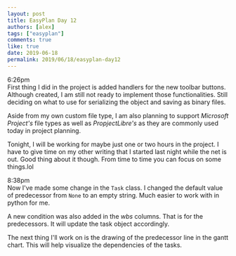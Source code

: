 ```yaml
---
layout: post
title: EasyPlan Day 12
authors: [alex]
tags: ["easyplan"]
comments: true
like: true
date: 2019-06-18
permalink: 2019/06/18/easyplan-day12
---
```

6:26pm  
First thing I did in the project is added handlers for the new toolbar buttons. Although created, I am still not ready to implement those functionalities. Still deciding on what to use for serializing the object and saving as binary files. 

Aside from my own custom file type, I am also planning to support _Microsoft Project's_ file types as well as _PropjectLibre's_ as they are commonly used today in project planning.

Tonight, I will be working for maybe just one or two hours in the project. I have to give time on my other writing that I started last night while the net is out. Good thing about it though. From time to time you can focus on some things.lol

8:38pm  
Now I've made some change in the ```Task``` class. I changed the default value of predecessor from ```None``` to an empty string. Much easier to work with in python for me.

A new condition was also added in the _wbs_ columns. That is for the predecessors. It will update the task object accordingly.

The next thing I'll work on is the drawing of the predecessor line in the gantt chart. This will help visualize the dependencies of the tasks.
